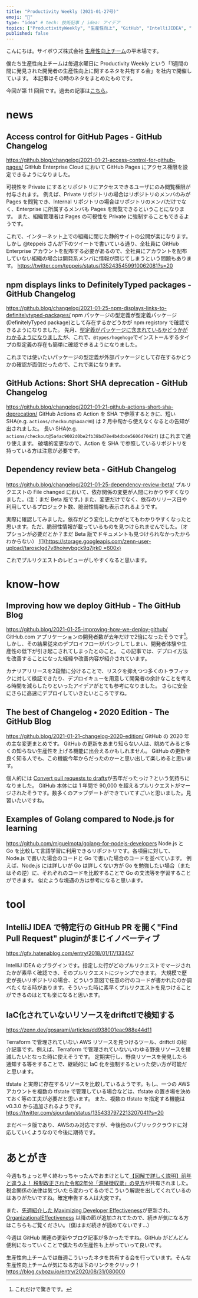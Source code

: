 ```yaml
---
title: "Productivity Weekly (2021-01-27号)"
emoji: "🐙"
type: "idea" # tech: 技術記事 / idea: アイデア
topics: ["ProductivityWeekly", "生産性向上", "GitHub", "IntelliJIDEA", "Terraform"]
published: false
---
```


こんにちは。サイボウズ株式会社 [生産性向上チーム](https://blog.cybozu.io/entry/2020/08/31/080000)の平木場です。

僕たち生産性向上チームは毎週水曜日に Productivity Weekly という「1週間の間に発見された開発者の生産性向上に関するネタを共有する会」を社内で開催しています。
本記事はその時のネタをまとめたものです。

今回が第 11 回目です。過去の記事は[こちら](https://zenn.dev/topics/productivityweekly)。

# news
## Access control for GitHub Pages - GitHub Changelog
https://github.blog/changelog/2021-01-21-access-control-for-github-pages/
GitHub Enterprise Cloud において GitHub Pages にアクセス権限を設定できるようになりました。

可視性を Private にするとリポジトリにアクセスできるユーザにのみ閲覧権限が付与されます。
例えば、Private リポジトリの場合はリポジトリのメンバのみが Pages を閲覧でき、Internal リポジトリの場合はリポジトリのメンバだけでなく、Enterprise に所属するメンバも Pages を閲覧できるということになります。
また、組織管理者は Pages の可視性を Private に強制することもできるようです。

これで、インターネット上での組織に閉じた静的サイトの公開が楽になります。
しかし @teppeis さんが下のツイートで書いている通り、全社員に GitHub Enterprise アカウントを配布する必要があるので、全社員にアカウントを配布していない組織の場合は開発系メンバに情報が閉じてしまうという問題もあります。
https://twitter.com/teppeis/status/1352435459910062081?s=20

## npm displays links to DefinitelyTyped packages - GitHub Changelog
https://github.blog/changelog/2021-01-25-npm-displays-links-to-definitelytyped-packages/
npm パッケージの型定義が型定義パッケージ (DefinitelyTyped package)として存在するかどうかが npm registory で確認できるようになりました。
先月、[型定義がパッケージに含まれているかどうかがわかるようになりました](https://github.blog/changelog/2020-12-16-npm-displays-packages-with-bundled-typescript-declarations/)が、これで、`@types/hogehoge`でインストールするタイプの型定義の存在も簡単に確認できるようになりました。

これまでは使いたいパッケージの型定義が外部パッケージとして存在するかどうかの確認が面倒だったので、これで楽になります。

## GitHub Actions: Short SHA deprecation - GitHub Changelog
https://github.blog/changelog/2021-01-21-github-actions-short-sha-deprecation/
GitHub Actions の Action を SHA で参照するときに、短い SHA(e.g. `actions/checkout@5a4ac90`) は 2 月中旬から使えなくなるとの告知が出されました。
長い SHA(e.g. `actions/checkout@5a4ac9002d0be2fb38bd78e4b4dbde5606d7042f`) はこれまで通り使えます。
破壊的変更なので、Action を SHA で参照しているリポジトリを持っている方は注意が必要です。

## Dependency review beta - GitHub Changelog
https://github.blog/changelog/2021-01-25-dependency-review-beta/
プルリクエストの File changed において、依存関係の変更が人間にわかりやすくなりました。(注：まだ Beta 版です。)
また、変更だけでなく、依存のリリース日や利用しているプロジェクト数、脆弱性情報も表示されるようです。

実際に確認してみました。依存がどう変化したかがとてもわかりやすくなったと思います。ただ、脆弱性情報が載っているものを見つけられませんでした。（オプションが必要だとか？まだ Beta 版でドキュメントも見つけられなかったからわからない）
[![](https://storage.googleapis.com/zenn-user-upload/tarosclgd7v8hoiwybqck9q7jrk0 =600x)](https://github.com/korosuke613/myHomepage/pull/77/files?short_path=51e4f55#diff-51e4f558fae534656963876761c95b83b6ef5da5103c4adef6768219ed76c2de)

これでプルリクエストのレビューがしやすくなると思います。

# know-how
## Improving how we deploy GitHub - The GitHub Blog
https://github.blog/2021-01-25-improving-how-we-deploy-github/
GitHub.com アプリケーションの開発者数が去年だけで2倍になったそうです[^1]。しかし、その結果従来のデプロイフローがパンクしてしまい、開発者体験や生産性の低下が引き起こされてしまったとのこと。
この記事では、デプロイ方法を改善することになった経緯や改善内容が紹介されています。

カナリアリリースを2段階に分けることで、リスクを抑えつつ多くのトラフィックに対して検証できたり、デプロイキューを用意して開発者の余計なことを考える時間を減らしたりといったアイデアがとても参考になりました。
さらに安全にさらに高速にデプロイしていきたいところですね。

[^1]: これだけで驚きです。

## The best of Changelog • 2020 Edition - The GitHub Blog
https://github.blog/2021-01-21-changelog-2020-edition/
GitHub の 2020 年の主な変更まとめです。
GitHub の更新をあまり知らない人は、眺めてみると多くの知らない生産性を上げる機能に出会えるかもしれません。
GitHub の更新を良く知る人でも、この機能今年からだったのかーと思い出して楽しめると思います。

個人的には [Convert pull requests to drafts](https://github.blog/2021-01-21-changelog-2020-edition/#convert-pull-requests-to-drafts)が去年だったっけ？という気持ちになりました。
GitHub 本体には 1 年間で 90,000 を超えるプルリクエストがマージされたそうです。数多くのアップデートができていてすごいと思いました。見習いたいですね。

## Examples of Golang compared to Node.js for learning
https://github.com/miguelmota/golang-for-nodejs-developers
Node.js と Go を比較して言語学習に利用できるリポジトリです。各項目に対して、Node.js で書いた場合のコードと Go で書いた場合のコードを並べています。
例えば、Node.js には詳しいが Go は詳しくない方が Go を勉強したい場合（またはその逆）に、それぞれのコードを比較することで Go の文法等を学習することができます。
似たような境遇の方は参考になると思います。

# tool
## IntelliJ IDEA で特定行の GitHub PR を開く"Find Pull Request" pluginがまじイノベーティブ
https://gfx.hatenablog.com/entry/2018/01/17/133457

IntelliJ IDEA のプラグインです。指定した行がどのプルリクエストでマージされたかが素早く確認でき、そのプルリクエストにジャンプできます。
大規模で歴史が長いリポジトリの場合、どういう意図で任意の行のコードが書かれたのか調べたくなる時があります。そういった時に素早くプルリクエストを見つけることができるのはとても楽になると思います。

## IaC化されていないリソースをdriftctlで検知する
https://zenn.dev/gosarami/articles/dd938001eac988e44d11

Terraform で管理されていない AWS リソースを見つけるツール、driftctl の紹介記事です。例えば、Terraform で管理されていないいわゆる野良リソースを撲滅したいとなった時に使えそうです。
定期実行し、野良リソースを発見したら通知する等をすることで、継続的に IaC 化を強制するといった使い方が可能だと思います。

tfstate と実際に存在するリソースを比較しているようです。もし、一つの AWS アカウントを複数の tfstate で管理している場合などは、tfstate の置き場を決めておく等の工夫が必要だと思います。
また、複数の tfstate を指定する機能は v0.3.0 から追加されるようです。
https://twitter.com/sjourdan/status/1354337972213207041?s=20

まだベータ版であり、AWSのみ対応ですが、今後他のパブリッククラウドに対応していくようなので今後に期待です。

# あとがき
今週もちょっと早く終わっちゃったんでおまけとして[【図解で詳しく説明】前年と違うよ！ 税制改正された令和2年分「源泉徴収票」の見方](https://internet.watch.impress.co.jp/docs/special/1302096.html)が共有されました。
税金関係の法律は気づいたら変わってるのでこういう解説を出してくれているのはありがたいですね。確定申告する人は大変です。

また、[先週紹介した Maximizing Developer Effectiveness](https://zenn.dev/korosuke613/articles/productivity-weekly-20210113#maximizing-developer-effectiveness)が更新され、[OrganizationalEffectiveness](https://martinfowler.com/articles/developer-effectiveness.html#OrganizationalEffectiveness) 以降の節が追加されてたので、続きが気になる方はこちらもご覧ください。（僕はまだ続きが読めてないです...）

今週は GitHub 関連の更新やブログ記事が多かったですね。GitHub がどんどん便利になっていくことで僕たちの生産性も上がっていって良いです。

生産性向上チームでは毎週こういったネタを共有する会を行っています。そんな生産性向上チームが気になる方は下のリンクをクリック！
https://blog.cybozu.io/entry/2020/08/31/080000